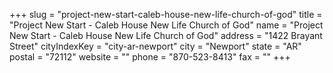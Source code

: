 +++
slug = "project-new-start-caleb-house-new-life-church-of-god"
title = "Project New Start - Caleb House New Life Church of God"
name = "Project New Start - Caleb House New Life Church of God"
address = "1422 Brayant Street"
cityIndexKey = "city-ar-newport"
city = "Newport"
state = "AR"
postal = "72112"
website = ""
phone = "870-523-8413"
fax = ""
+++
